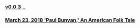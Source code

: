 ### [v0.0.3](https://github.com/littleflute/english/edit/master/voa/AMERICAN%20STORIES/readme.md) [..](..)

### [March 23, 2018 'Paul Bunyan,' An American Folk Tale](https://mp.weixin.qq.com/s?__biz=MzIxMTUzOTUzOA==&mid=100001274&idx=1&sn=52e95eb9e456534a189129c3b54e938f&chksm=175286c720250fd126ff2097037adb8fa54fb819527fa2160593ee2ba6a112c2b4e6ad9194ad&mpshare=1&scene=24&srcid=0325QEZHR0ID2ukgtr6j9lAP#rd)
